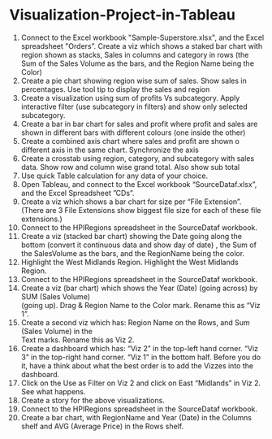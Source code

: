 # Visualization-Project-in-Tableau

1. Connect to the Excel workbook &quot;Sample-Superstore.xlsx&quot;, and the Excel spreadsheet
&quot;Orders”. Create a viz which shows a staked bar chart with region shown as stacks, Sales in
columns and category in rows (the Sum of the Sales Volume as the bars, and the Region
Name being the Color)
2. Create a pie chart showing region wise sum of sales. Show sales in percentages. Use tool tip
to display the sales and region
3. Create a visualization using sum of profits Vs subcategory. Apply interactive filter (use
subcategory in filters) and show only selected subcategory.
4. Create a bar in bar chart for sales and profit where profit and sales are shown in different
bars with different colours (one inside the other)
5. Create a combined axis chart where sales and profit are shown o different axis in the same
chart. Synchronize the axis
6. Create a crosstab using region, category, and subcategory with sales data. Show row and
column wise grand total. Also show sub total
7. Use quick Table calculation for any data of your choice.
8.	Open Tableau, and connect to the Excel workbook “SourceDataf.xlsx”, and the Excel
              Spreadsheet ”CDs”.
9.	Create a viz which shows a bar chart for size per “File Extension”. (There are 3 File
              Extensions show biggest file size for each of these file extensions.)
10.	Connect to the HPIRegions spreadsheet in the SourceDataf workbook. 
11.	Create a viz (stacked bar chart) showing the Date going along the bottom (convert it continuous data and show day of date) , the Sum of the SalesVolume as the bars, and the RegionName being the color.
12.	Highlight the West Midlands Region. Highlight the West Midlands Region.
13.	Connect to the HPIRegions spreadsheet in the SourceDataf workbook. 
14.	Create a viz (bar chart) which shows the Year (Date) (going across) by SUM (Sales Volume)      
    (going up). Drag & Region Name to the Color mark. Rename this as “Viz 1”.
15.	Create a second viz which has: Region Name on the Rows, and Sum (Sales Volume) in the    
              Text marks. Rename this as Viz 2.
16. Create a dashboard which has:
“Viz 2” in the top-left hand corner.
 “Viz 3” in the top-right hand corner.
 “Viz 1” in the bottom half.
Before you do it, have a think about what the best order is to add the Vizzes into the
dashboard.
17.	Click on the Use as Filter on Viz 2 and click on East “Midlands” in Viz 2. See what happens.
18.	Create a story for the above visualizations.
19.	Connect to the HPIRegions spreadsheet in the SourceDataf workbook. 
20.	Create a bar chart, with RegionName and Year (Date) in the Columns shelf and AVG (Average Price) in the Rows shelf.
